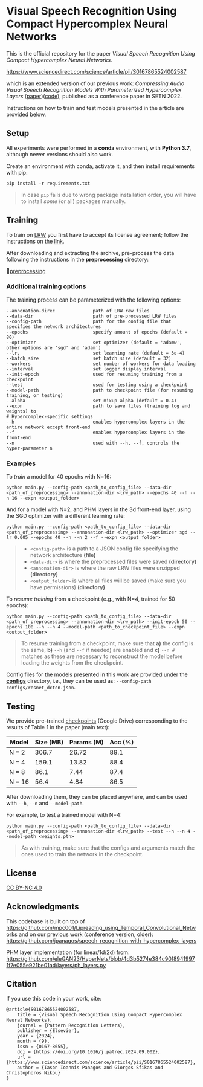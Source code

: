 # Visual Speech Recognition Using Compact Hypercomplex Neural Networks

This is the official repository for the paper _Visual Speech Recognition Using Compact Hypercomplex Neural Networks_.

https://www.sciencedirect.com/science/article/pii/S0167865524002587

which is an extended version of our previous work: _Compressing Audio Visual Speech Recognition Models With Parameterized Hypercomplex Layers_ ([paper](https://doi.org/10.1145/3549737.3549785))([code](https://github.com/jpanagos/speech_recognition_with_hypercomplex_layers)), published as a conference paper in SETN 2022. 

Instructions on how to train and test models presented in the article are provided below.

## Setup

All experiments were performed in a **conda** environment, with **Python 3.7**, although newer versions should also work.

Create an environment with conda, activate it, and then install requirements with pip:

```pip install -r requirements.txt```

> In case `pip` fails due to wrong package installation order, you will have to install _some_ (or all) packages manually.

## Training

To train on [LRW](https://www.robots.ox.ac.uk/~vgg/data/lip_reading/lrw1.html) you first have to accept its license agreement; follow the instructions on the [link](https://www.bbc.co.uk/rd/projects/lip-reading-datasets).

After downloading and extracting the archive, pre-process the data following the instructions in the **preprocessing** directory:

📁[preprocessing](https://github.com/jpanagos/vsr_phm/tree/master/preprocessing)

### Additional training options

The training process can be parameterized with the following options:
```
--annonation-direc              path of LRW raw files
--data-dir                      path of pre-processed LRW files
--config-path                   path for the config file that specifies the network architectures
--epochs                        specify amount of epochs (default = 80)
--optimizer                     set optimizer (default = 'adamw', other options are 'sgd' and 'adam')
--lr,                           set learning rate (default = 3e-4)
--batch_size                    set batch size (default = 32)
--workers                       set number of workers for data loading
--interval                      set logger display interval
--init-epoch                    used for resuming training from a checkpoint
--test                          used for testing using a checkpoint
--model-path                    path to checkpoint file (for resuming training, or testing)
--alpha                         set mixup alpha (default = 0.4)
--expn                          path to save files (training log and weights) to
# Hypercomplex-specific settings
--h                             enables hypercomplex layers in the entire network except front-end
--f                             enables hypercomplex layers in the front-end
--n                             used with --h, --f, controls the hyper-parameter n
```

### Examples

To _train_ a model for 40 epochs with N=16:

`python main.py --config-path <path_to_config_file> --data-dir <path_of_preprocessing> --annonation-dir <lrw_path> --epochs 40 --h --n 16 --expn <output_folder>`

And for a model with N=2, and PHM layers in the 3d front-end layer, using the SGD optimizer with a different learning rate:

`python main.py --config-path <path_to_config_file> --data-dir <path_of_preprocessing> --annonation-dir <lrw_path> --optimizer sgd --lr 0.005 --epochs 40 --h --n 2 --f --expn <output_folder>`

>- `<config-path>` is a path to a JSON config file specifying the network architecture **(file)**
>- `<data-dir>` is where the preprocessed files were saved **(directory)**
>- `<annonation-dir>` is where the raw LRW files were unzipped **(directory)**
>- `<output_folder>` is where all files will be saved (make sure you have permissions) **(directory)**

To _resume training_ from a checkpoint (e.g., with N=4, trained for 50 epochs):

`python main.py --config-path <path_to_config_file> --data-dir <path_of_preprocessing> --annonation-dir <lrw_path> --init-epoch 50 --epochs 100 --h --n 4 --model-path <path_to_checkpoint_file> --expn <output_folder>`

> To resume training from a checkpoint, make sure that **a)** the config is the same, **b)** `--h` (and `--f` if needed) are enabled and **c)** `--n #` matches as these are necessary to reconstruct the model before loading the weights from the checkpoint.

Config files for the models presented in this work are provided under the [**configs**](https://github.com/jpanagos/vsr_phm/tree/master/configs) directory, i.e., they can be used as: `--config-path configs/resnet_dctcn.json`.

## Testing

We provide pre-trained [checkpoints](https://drive.google.com/drive/folders/1A7jbJmDZcz9ZjqGlFZfxELIyL2xF_m1H?usp=sharing) (Google Drive) corresponding to the results of Table 1 in the paper (main text):

| Model | Size (MB) | Params (M) | Acc (%) |
| ------- | ----- | ----- | ---- |
| N = 2   | 306.7 | 26.72 | 89.1 |
| N = 4   | 159.1 | 13.82 | 88.4 |
| N = 8   |  86.1 |  7.44 | 87.4 |
| N = 16  |  56.4 |  4.84 | 86.5 |

After downloading them, they can be placed anywhere, and can be used with ```--h```, ```--n``` and ```--model-path```.

For example, to test a trained model with N=4:

```python main.py --config-path <path_to_config_file> --data-dir <path_of_preprocessing> --annonation-dir <lrw_path> --test --h --n 4 --model-path <weights.pth>```

> As with training, make sure that the configs and arguments match the ones used to train the network in the checkpoint.

## License

[CC BY-NC 4.0](https://creativecommons.org/licenses/by-nc/4.0/)

## Acknowledgments

This codebase is built on top of https://github.com/mpc001/Lipreading_using_Temporal_Convolutional_Networks
and on our previous work (conference version, older):
https://github.com/jpanagos/speech_recognition_with_hypercomplex_layers

PHM layer implementation (for linear/1d/2d) from:
https://github.com/eleGAN23/HyperNets/blob/4d3b5274e384c90f89419971f7e055e921be01ad/layers/ph_layers.py

## Citation

If you use this code in your work, cite:
```
@article{S0167865524002587,
    title = {Visual Speech Recognition Using Compact Hypercomplex Neural Networks},
    journal = {Pattern Recognition Letters},
    publisher = {Elsevier},
    year = {2024},
    month = {9},
    issn = {0167-8655},
    doi = {https://doi.org/10.1016/j.patrec.2024.09.002},
    url = {https://www.sciencedirect.com/science/article/pii/S0167865524002587},
    author = {Iason Ioannis Panagos and Giorgos Sfikas and Christophoros Nikou}
}
```
